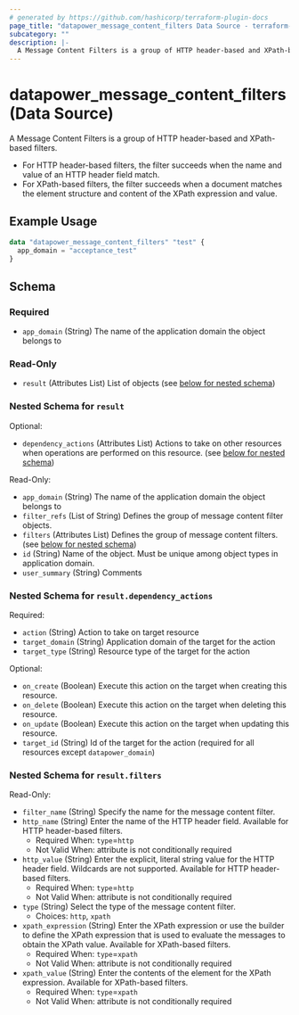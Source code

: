 ```yaml
---
# generated by https://github.com/hashicorp/terraform-plugin-docs
page_title: "datapower_message_content_filters Data Source - terraform-provider-datapower"
subcategory: ""
description: |-
  A Message Content Filters is a group of HTTP header-based and XPath-based filters. For HTTP header-based filters, the filter succeeds when the name and value of an HTTP header field match.For XPath-based filters, the filter succeeds when a document matches the element structure and content of the XPath expression and value.
---
```


# datapower_message_content_filters (Data Source)

A Message Content Filters is a group of HTTP header-based and XPath-based filters. <ul><li>For HTTP header-based filters, the filter succeeds when the name and value of an HTTP header field match.</li><li>For XPath-based filters, the filter succeeds when a document matches the element structure and content of the XPath expression and value.</li></ul>

## Example Usage

```terraform
data "datapower_message_content_filters" "test" {
  app_domain = "acceptance_test"
}
```

<!-- schema generated by tfplugindocs -->
## Schema

### Required

- `app_domain` (String) The name of the application domain the object belongs to

### Read-Only

- `result` (Attributes List) List of objects (see [below for nested schema](#nestedatt--result))

<a id="nestedatt--result"></a>
### Nested Schema for `result`

Optional:

- `dependency_actions` (Attributes List) Actions to take on other resources when operations are performed on this resource. (see [below for nested schema](#nestedatt--result--dependency_actions))

Read-Only:

- `app_domain` (String) The name of the application domain the object belongs to
- `filter_refs` (List of String) Defines the group of message content filter objects.
- `filters` (Attributes List) Defines the group of message content filters. (see [below for nested schema](#nestedatt--result--filters))
- `id` (String) Name of the object. Must be unique among object types in application domain.
- `user_summary` (String) Comments

<a id="nestedatt--result--dependency_actions"></a>
### Nested Schema for `result.dependency_actions`

Required:

- `action` (String) Action to take on target resource
- `target_domain` (String) Application domain of the target for the action
- `target_type` (String) Resource type of the target for the action

Optional:

- `on_create` (Boolean) Execute this action on the target when creating this resource.
- `on_delete` (Boolean) Execute this action on the target when deleting this resource.
- `on_update` (Boolean) Execute this action on the target when updating this resource.
- `target_id` (String) Id of the target for the action (required for all resources except `datapower_domain`)


<a id="nestedatt--result--filters"></a>
### Nested Schema for `result.filters`

Read-Only:

- `filter_name` (String) Specify the name for the message content filter.
- `http_name` (String) Enter the name of the HTTP header field. Available for HTTP header-based filters.
  - Required When: `type`=`http`
  - Not Valid When: attribute is not conditionally required
- `http_value` (String) Enter the explicit, literal string value for the HTTP header field. Wildcards are not supported. Available for HTTP header-based filters.
  - Required When: `type`=`http`
  - Not Valid When: attribute is not conditionally required
- `type` (String) Select the type of the message content filter.
  - Choices: `http`, `xpath`
- `xpath_expression` (String) Enter the XPath expression or use the builder to define the XPath expression that is used to evaluate the messages to obtain the XPath value. Available for XPath-based filters.
  - Required When: `type`=`xpath`
  - Not Valid When: attribute is not conditionally required
- `xpath_value` (String) Enter the contents of the element for the XPath expression. Available for XPath-based filters.
  - Required When: `type`=`xpath`
  - Not Valid When: attribute is not conditionally required
